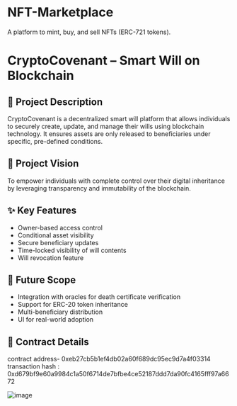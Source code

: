 # NFT-Marketplace
A platform to mint, buy, and sell NFTs (ERC-721 tokens).
# CryptoCovenant – Smart Will on Blockchain

## 📘 Project Description
CryptoCovenant is a decentralized smart will platform that allows individuals to securely create, update, and manage their wills using blockchain technology. It ensures assets are only released to beneficiaries under specific, pre-defined conditions.

## 🎯 Project Vision
To empower individuals with complete control over their digital inheritance by leveraging transparency and immutability of the blockchain.

## ✨ Key Features
- Owner-based access control
- Conditional asset visibility
- Secure beneficiary updates
- Time-locked visibility of will contents
- Will revocation feature

## 🔭 Future Scope
- Integration with oracles for death certificate verification
- Support for ERC-20 token inheritance
- Multi-beneficiary distribution
- UI for real-world adoption

## 📄 Contract Details
contract address- 0xeb27cb5b1ef4db02a60f689dc95ec9d7a4f03314
transaction hash : 0xd679bf9e60a9984c1a50f6714de7bfbe4ce52187ddd7da90fc4165fff97a6672

![image](https://github.com/user-attachments/assets/fed85bf5-e95b-4e2c-b35c-7451abbe50b2)


